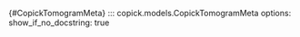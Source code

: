 [](){#CopickTomogramMeta}
::: copick.models.CopickTomogramMeta
    options:
        show_if_no_docstring: true

